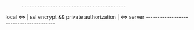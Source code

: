           ----------------------------------------
local <=> | ssl encrypt && private authorization | <=> server
          ---------------------------------------
